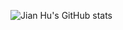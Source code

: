 ![Jian Hu's GitHub stats](https://github-readme-stats.vercel.app/api?username=TheDmitryY&show_icons=true)

<!-- [![Top Langs](https://github-readme-stats.vercel.app/api/top-langs/?username=TheDmitry)](https://github.com/anuraghazra/github-readme-stats)



- 👋 Hi, I’m @TheDmitryY
- 👀 I’m interested in programming, creative awesome and interesting virtual projects,ideas,etc....
- 🌱 I’m currently learning C++
- 📫 How to reach me: Telegram: @horekisun
- 😄 Pronouns: Talent is not enough, hard work is needed.
- ⚡ Fun fact: I'm - introvert.
